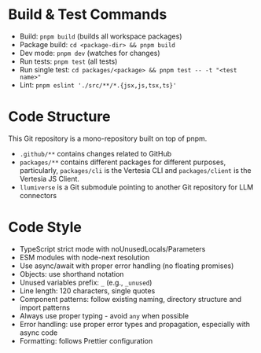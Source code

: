 # Build & Test Commands

- Build: `pnpm build` (builds all workspace packages)
- Package build: `cd <package-dir> && pnpm build`
- Dev mode: `pnpm dev` (watches for changes)
- Run tests: `pnpm test` (all tests)
- Run single test: `cd packages/<package> && pnpm test -- -t "<test name>"`
- Lint: `pnpm eslint './src/**/*.{jsx,js,tsx,ts}'`

# Code Structure

This Git repository is a mono-repository built on top of pnpm.

- `.github/**` contains changes related to GitHub
- `packages/**` contains different packages for different purposes, particularly, `packages/cli` is the Vertesia CLI and `packages/client` is the Vertesia JS Client.
- `llumiverse` is a Git submodule pointing to another Git repository for LLM connectors 

# Code Style

- TypeScript strict mode with noUnusedLocals/Parameters
- ESM modules with node-next resolution
- Use async/await with proper error handling (no floating promises)
- Objects: use shorthand notation
- Unused variables prefix: `_` (e.g., `_unused`)
- Line length: 120 characters, single quotes
- Component patterns: follow existing naming, directory structure and import patterns
- Always use proper typing - avoid `any` when possible
- Error handling: use proper error types and propagation, especially with async code
- Formatting: follows Prettier configuration
